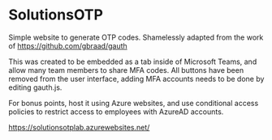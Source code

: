 # SolutionsOTP
Simple website to generate OTP codes.  Shamelessly adapted from the work of https://github.com/gbraad/gauth

This was created to be embedded as a tab inside of Microsoft Teams, and allow many team members to share MFA codes.  All buttons have been removed from the user interface, adding MFA accounts needs to be done by editing gauth.js.

For bonus points, host it using Azure websites, and use conditional access policies to restrict access to employees with AzureAD accounts.

https://solutionsotplab.azurewebsites.net/

